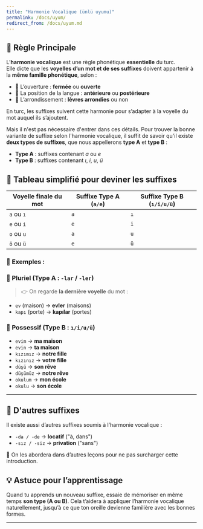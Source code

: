 ```yaml
---
title: "Harmonie Vocalique (ünlü uyumu)"
permalink: /docs/uyum/
redirect_from: /docs/uyum.md
---
```


## 🧠 Règle Principale

L’**harmonie vocalique** est une règle phonétique **essentielle** du turc.  
Elle dicte que les **voyelles d’un mot et de ses suffixes** doivent appartenir à la **même famille phonétique**, selon :

- 🔹 L’ouverture : **fermée** ou **ouverte**  
- 🔹 La position de la langue : **antérieure** ou **postérieure**  
- 🔹 L’arrondissement : **lèvres arrondies** ou non  

En turc, les suffixes suivent cette harmonie pour s’adapter à la voyelle du mot auquel ils s’ajoutent.

Mais il n'est pas nécessaire d'entrer dans ces détails. Pour trouver la bonne variante de suffixe selon l'harmonie vocalique, il suffit de savoir qu'il existe **deux types de suffixes**, que nous appellerons **type A** et **type B** :

* **Type A** : suffixes contenant *a* ou *e*
* **Type B** : suffixes contenant *ı*, *i*, *u*, *ü*


## 📒 Tableau simplifié pour deviner les suffixes

| Voyelle finale du mot | Suffixe Type A (`a/e`) | Suffixe Type B (`ı/i/u/ü`) |
| --------------------- | ---------------------- | -------------------------- |
| `a` ou `ı`            | `a`                    | `ı`                        |
| `e` ou `i`            | `e`                    | `i`                        |
| `o` ou `u`            | `a`                    | `u`                        |
| `ö` ou `ü`            | `e`                    | `ü`                        |



### 📌 Exemples :

### 🔹 Pluriel (Type A : `-lar` / `-ler`)

> 👉 On regarde **la dernière voyelle** du mot :

- `ev` (maison) → **evler** (maisons)  
- `kapı` (porte) → **kapılar** (portes)

### 🔸 Possessif (Type B : `ı/i/u/ü`)

- `evim` → **ma maison**  
- `evin` → **ta maison**  
- `kızımız` → **notre fille**  
- `kızınız` → **votre fille**  
- `düşü` → **son rêve**  
- `düşümüz` → **notre rêve**  
- `okulum` → **mon école**  
- `okulu` → **son école**

---

## 🚧 D'autres suffixes

Il existe aussi d’autres suffixes soumis à l’harmonie vocalique :

- `-da / -de` → **locatif** ("à, dans")
- `-sız / -siz` → **privation** ("sans")

📎 On les abordera dans d’autres leçons pour ne pas surcharger cette introduction.

## 💡 Astuce pour l’apprentissage

Quand tu apprends un nouveau suffixe, essaie de mémoriser en même temps **son type (A ou B)**. Cela t’aidera à appliquer l’harmonie vocalique naturellement, jusqu’à ce que ton oreille devienne familière avec les bonnes formes.

---
